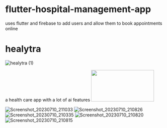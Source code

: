 # flutter-hospital-management-app
uses flutter and firebase to add users and allow them to book appointments online 
# healytra
![healytra (1)](https://github.com/mayankcodezzz/healytra/assets/87845012/28105607-67db-4c97-8904-46cbf2d27035)

a health care app with a lot of ai features 
<img src=![Screenshot_20230710_211033](https://github.com/mayankcodezzz/healytra/assets/87845012/c9d3ef72-0ea5-47ef-abb8-da113d50d16b) width="200" height="100">

![Screenshot_20230710_211033](https://github.com/mayankcodezzz/healytra/assets/87845012/c9d3ef72-0ea5-47ef-abb8-da113d50d16b)
![Screenshot_20230710_210826](https://github.com/mayankcodezzz/healytra/assets/87845012/745bb1dd-9a81-4a16-a4df-0b860ee411bf)
![Screenshot_20230710_210335](https://github.com/mayankcodezzz/healytra/assets/87845012/d2156117-6336-41c8-913a-4c027b308b75)
![Screenshot_20230710_210820](https://github.com/mayankcodezzz/healytra/assets/87845012/0e3d62b2-bdeb-45aa-a743-185002d5059b)
![Screenshot_20230710_210815](https://github.com/mayankcodezzz/healytra/assets/87845012/5040c253-43a7-41b5-9ee9-d6ebdb36d4da)
